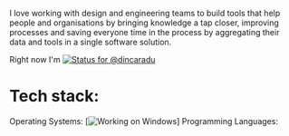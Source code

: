 I love working with design and engineering teams to build tools that help people and organisations by bringing knowledge a tap closer, improving processes and saving everyone time in the process by aggregating their data and tools in a single software solution.

Right now I'm [![Status for @dincaradu](https://badge.stateful.com/dincaradu/status.svg)](https://app.stateful.com/@dincaradu)

# Tech stack: 

Operating Systems: [![Working on Windows](https://img.shields.io/badge/Windows-0078D6?style=for-the-badge&logo=windows&logoColor=white)]
Programming Languages:


<!---
dincaradu/dincaradu is a ✨ special ✨ repository because its `README.md` (this file) appears on your GitHub profile.
You can click the Preview link to take a look at your changes.
--->
